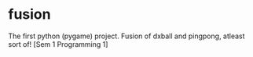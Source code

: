 # fusion
The first python (pygame) project. Fusion of dxball and pingpong, atleast sort of! [Sem 1 Programming 1]
